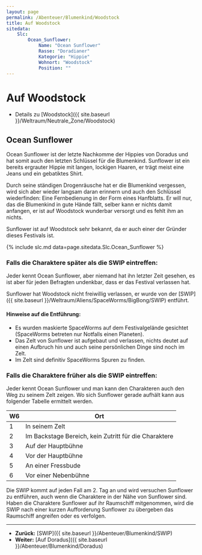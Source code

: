 ```yaml
---
layout: page
permalink: /Abenteuer/Blumenkind/Woodstock
title: Auf Woodstock
sitedata:
    Slc:
        Ocean_Sunflower:
            Name: "Ocean Sunflower"
            Rasse: "Doradianer"
            Kategorie: "Hippie"
            Wohnort: "Woodstock"
            Position: ""
---
```


# Auf Woodstock

- Details zu [Woodstock]({{ site.baseurl }}/Weltraum/Neutrale_Zone/Woodstock)

## Ocean Sunflower

Ocean Sunflower ist der letzte Nachkomme der Hippies von Doradus und hat somit auch den letzten Schlüssel für die Blumenkind. Sunflower ist ein bereits ergrauter Hippie mit langen, lockigen Haaren, er trägt meist eine Jeans und ein gebatiktes Shirt.

Durch seine ständigen Drogenräusche hat er die Blumenkind vergessen, wird sich aber wieder langsam daran erinnern und auch den Schlüssel wiederfinden: Eine Fernbedienung in der Form eines Hanfblatts. Er will nur, das die Blumenkind in gute Hände fällt, selber kann er nichts damit anfangen, er ist auf Woodstock wunderbar versorgt und es fehlt ihm an nichts.

Sunflower ist auf Woodstock sehr bekannt, da er auch einer der Gründer dieses Festivals ist.

 {% include slc.md data=page.sitedata.Slc.Ocean_Sunflower %}

### Falls die Charaktere später als die SWIP eintreffen:

Jeder kennt Ocean Sunflower, aber niemand hat ihn letzter Zeit gesehen, es ist aber für jeden Befragten undenkbar, dass er das Festival verlassen hat.

Sunflower hat Woodstock nicht freiwillig verlassen, er wurde von der [SWIP]({{ site.baseurl }}/Weltraum/Aliens/SpaceWorms/BigBong/SWIP) entführt.

#### Hinweise auf die Entführung:

- Es wurden maskierte SpaceWorms auf dem Festivalgelände gesichtet (SpaceWorms betreten nur Notfalls einen Planeten).
- Das Zelt von Sunflower ist aufgebaut und verlassen, nichts deutet auf einen Aufbruch hin und auch seine persönlichen Dinge sind noch im Zelt.
- Im Zelt sind definitiv SpaceWorms Spuren zu finden.

### Falls die Charaktere früher als die SWIP eintreffen:

Jeder kennt Ocean Sunflower und man kann den Charakteren auch den Weg zu seinem Zelt zeigen. Wo sich Sunflower gerade aufhält kann aus folgender Tabelle ermittelt werden.

<table>
<thead>
<tr><th>W6</th><th>Ort</th></tr>
</thead>
<tbody>
<tr><td>1</td><td>In seinem Zelt</td></tr>
<tr><td>2</td><td>Im Backstage Bereich, kein Zutritt für die Charaktere</td></tr>
<tr><td>3</td><td>Auf der Hauptbühne</td></tr>
<tr><td>4</td><td>Vor der Hauptbühne</td></tr>
<tr><td>5</td><td>An einer Fressbude</td></tr>
<tr><td>6</td><td>Vor einer Nebenbühne</td></tr>
</tbody>
</table>

Die SWIP kommt auf jeden Fall am 2. Tag an und wird versuchen Sunflower zu entführen, auch wenn die Charaktere in der Nähe von Sunflower sind. Haben die Charaktere Sunflower auf ihr Raumschiff mitgenommen, wird die SWIP nach einer kurzen Aufforderung Sunflower zu übergeben das Raumschiff angreifen oder es verfolgen.

***

- **Zurück:** [SWIP]({{ site.baseurl }}/Abenteuer/Blumenkind/SWIP)
- **Weiter:** [Auf Doradus]({{ site.baseurl }}/Abenteuer/Blumenkind/Doradus)
